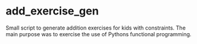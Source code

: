 # add_exercise_gen
Small script to generate addition exercises for kids with constraints. The main purpose was to exercise the use of Pythons functional programming.
